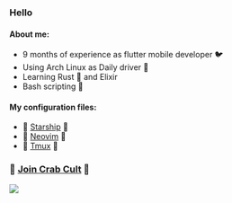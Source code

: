### Hello
#### About me:
- 9 months of experience as flutter mobile developer 🐦 
- Using Arch Linux as Daily driver 🐧 
- Learning Rust 🦀 and Elixir
- Bash scripting 📜

#### My configuration files:
- 📗 [Starship](https://github.com/Talandar99/starship_config) 📗
- 📗 [Neovim](https://github.com/Talandar99/nvim_config) 📗
- 📗 [Tmux](https://github.com/Talandar99/tmux_config) 📗

### 🦀 [Join Crab Cult](https://www.rust-lang.org/learn/get-started) 🦀 
[<img src="https://www.codewars.com/users/Talandar99/badges/small">](https://www.codewars.com/users/Talandar99)



